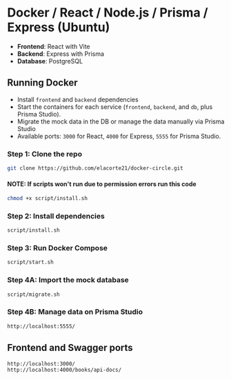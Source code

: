 # Docker / React / Node.js / Prisma / Express (Ubuntu)

- **Frontend**: React with Vite
- **Backend**: Express with Prisma
- **Database**: PostgreSQL

## Running Docker

- Install `frontend` and `backend` dependencies
- Start the containers for each service (`frontend`, `backend`, and `db`, plus Prisma Studio).
- Migrate the mock data in the DB or manage the data manually via Prisma Studio 
- Available ports: `3000` for React, `4000` for Express, `5555` for Prisma Studio.
  
### Step 1: Clone the repo
```bash
git clone https://github.com/elacorte21/docker-circle.git
```

#### NOTE: If scripts won't run due to permission errors run this code
```bash
chmod +x script/install.sh
```

### Step 2: Install dependencies
```bash
script/install.sh
```

### Step 3: Run Docker Compose
```bash
script/start.sh
```

### Step 4A: Import the mock database
```bash
script/migrate.sh
```

### Step 4B: Manage data on Prisma Studio
```bash
http://localhost:5555/
```

## Frontend and Swagger ports
```bash
http://localhost:3000/
http://localhost:4000/books/api-docs/
```


<!-- sudo chown -R username:username /path/to/directory -->